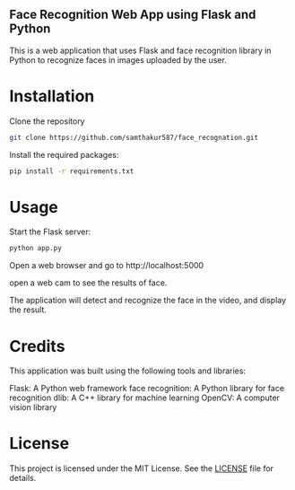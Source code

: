 ## Face Recognition Web App using Flask and Python

This is a web application that uses Flask and face recognition library in Python to recognize faces in images uploaded by the user.

# Installation
Clone the repository
```bash 
git clone https://github.com/samthakur587/face_recognation.git
```

Install the required packages: 
```bash 
pip install -r requirements.txt
```

# Usage
Start the Flask server: 
```bash
python app.py
```

Open a web browser and go to http://localhost:5000

 open a web cam to see the results of face.
 

The application will detect and recognize the face in the video, and display the result.

# Credits

This application was built using the following tools and libraries:

Flask: A Python web framework
face recognition: A Python library for face recognition
dlib: A C++ library for machine learning
OpenCV: A computer vision library
# License

This project is licensed under the MIT License. See the [LICENSE](https://github.com/samthakur587/face_recognation/blob/main/LICENSE) file for details.
